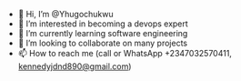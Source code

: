 - 👋 Hi, I’m @Yhugochukwu
- 👀 I’m interested in becoming a devops expert 
- 🌱 I’m currently learning software engineering 
- 💞️ I’m looking to collaborate on many projects 
- 📫 How to reach me (call or WhatsApp +2347032570411, kennedyjdnd890@gmail.com)

<!---
Yhugochukwu/Yhugochukwu is a ✨ special ✨ repository because its `README.md` (this file) appears on your GitHub profile.
You can click the Preview link to take a look at your changes.
--->
